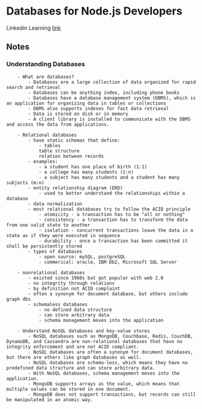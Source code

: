 # Databases for Node.js Developers


Linkedin Learning [link](https://www.linkedin.com/learning/databases-for-node-js-developers-2)

## Notes


### Understanding Databases
        - What are databases?
            - Databases are a large collection of data organized for rapid search and retrieval
            - Databases can be anything index, including phone books
            - Databases have a database management system (DBMS), which is an application for organizing data in tables or collections
            - DBMS also supports indexes for fast data retrieval
            - Data is stored on disk or in memory
            - A client library is installed to communicate with the DBMS and access the data from applications.

        - Relational databases
            - have static schemas that define:
                - tables
                table structure
                relation between records
            - examples:
                - a student has one place of birth (1:1)
                - a college has many students (1:n)
                - a subject has many students and a student has many subjects (m:n)
            - entity relationship diagram (ERD)
                - used to better understand the relationships within a database
            - data normalization
            - most relational databases try to follow the ACID principle
                - atomicity - a transaction has to be "all or nothing"
                - consistency - a transaction has to transform the data from one valid state to another
                - isolation - concurrent transactions leave the data in a state as if they were executed in sequence
                - durability - once a transaction has been committed it shall be persistently stored
            - types of databases
                - open source: mySQL, postgreSQL
                - commerical: oracle, IBM Db2, Microsoft SQL Server

        - nonrelational databases
            - existed since 1960s but got popular with web 2.0
            - no integrity through relations
            - by definition not ACID complaint
            - often a synonym for document database, but others include graph dbs
            - schemaless databases
                - no defined data structure
                - can store arbitrary data
                - schema management moves into the application
        
        - Understand NoSQL databases and key-value stores
            - NoSQL databases such as MongoDB, Couchbase, Redis, CouchDB, DynamoDB, and Cassandra are non-relational databases that have no integrity enforcement and are not ACID compliant.
            - NoSQL databases are often a synonym for document databases, but there are others like graph databases as well.
            - NoSQL databases are schema-less, which means they have no predefined data structure and can store arbitrary data.
            - With NoSQL databases, schema management moves into the application.
            - MongoDB supports arrays as the value, which means that multiple values can be stored in one document.
            - MongoDB does not support transactions, but records can still be manipulated in an atomic way.